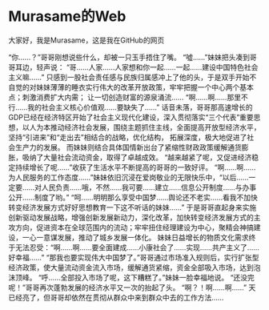 # Murasame的Web

大家好，我是Murasame，这是我在GitHub的网页


























“你……？”哥哥刚想说些什么，却被一只玉手捂住了嘴。
“噓……”妹妹把头凑到哥哥耳边，轻声说：
“哥……人家……人家想和你一起……一起……建设中国特色社会主义嘛……”
只感到一股社会责任感与民族归属感冲上了他的头，于是双手开始不自觉的对妹妹薄薄的睡衣实行伟大的改革开放政策，牢牢把握一个中心两个基本点；刺激消费扩大内需；
让一切创造财富的源泉涌流……
“啊……啊……那里不行……我的社会主义核心价值观……要缺失了……”
话音未落，哥哥那高速增长的GDP已经在经济特区开始了社会主义现代化建设，深入贯彻落实“三个代表”重要思想，以人为本推动经济社会发展，围绕主题抓住主线，全面提高开放型经济水平，坚持“引进来”和“走出去”相结合的战略，优化结构， 拓展深度，极大地促进了社会生产力的发展。
而妹妹则结合具体国情新出台了紧缩性财政政策缓解通货膨胀，吸纳了大量社会流动资金，取得了卓越成效。
“越来越紧了呢，又促进经济稳定持续增长了呢……”收获了生活水平不断提高的哥哥的一致好评。
“啊……啊……为人民服务的工作态度……”妹妹依旧沉浸在爱岗敬业的无限快乐中，“以后……一定要……对人民负责……哦，不然……我可要……建立……信息公开制度……与办事公开……制度了哟。”
“呵……明明那么享受中国梦……舆论还不老实……看我不加快转变经济发展方式好好思想教育一下这不听话的妹妹……”
于是哥哥直起身来实施创新驱动发展战略，增强创新发展新动力，深化改革，加快转变经济发展方式的主攻方向，促进资本在全球范围内的流动；牢牢扭住经理建设为中心，聚精会神搞建设，一心一意谋发展，推动了城乡发展一体化。
妹妹日益增长的物质文化需求终于无法忍受：“啊……啊……要全面建成……小康社会了……实现……共产主义了……好幸福……”
“那我也要实现伟大中国梦了。”哥哥通过市场准入规则后，实行扩张型经济政策，使大量流动资金流入市场，缓解通货紧缩，资金全部吸入市场，达到泡沫顶峰。
“呼……全部投入市场了呢，这下糟糕了。”妹妹一脸幸福地说。
“还没完呢！”哥哥再次蓬勃发展的经济水平又一次的抬起了头。
“啊？！啊……啊……”
天已经亮了，但哥哥却依然在贯彻从群众中来到群众中去的工作方法……
